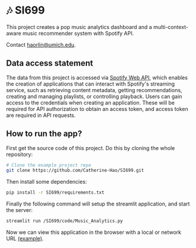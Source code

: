 # 🎶 SI699

This project creates a pop music analytics dashboard and a multi-context-aware music recommender system with Spotify API. 

Contact haorlin@umich.edu.


Data access statement
---------------
The data from this project is accessed via [Spotify Web API](https://developer.spotify.com/documentation/web-api), which enables the creation of applications that can interact with Spotify's streaming service, such as retrieving content metadata, getting recommendations, creating and managing playlists, or controlling playback. Users can gain access to the credentials when creating an application. These will be required for API authorization to obtain an access token, and access token are required in API requests.


How to run the app?
---------------
First get the source code of this project. Do this by cloning the whole repository:

```bash
# Clone the example project repo
git clone https://github.com/Catherine-Hao/SI699.git
```

Then install some dependencies:

```bash
pip install -r SI699/requirements.txt
```

Finally the following command will setup the streamlit application, and start the server:

```bash
streamlit run /SI699/code/Music_Analytics.py
```

Now we can view this application in the browser with a local or network URL [(example)](https://catherine-hao-si699-music-analytics-xw280c.streamlit.app/).


